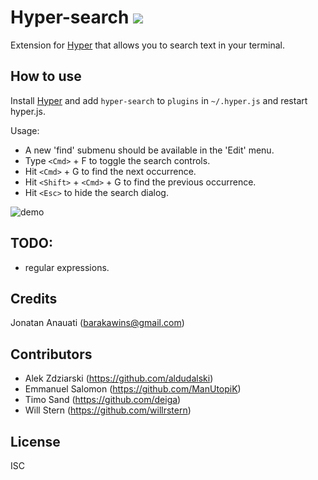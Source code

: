 
# Hyper-search [![](https://img.shields.io/npm/dm/hyper-search.svg?label=DL)]()

Extension for [Hyper](https://hyper.is) that allows you to search text in your terminal.

## How to use

Install [Hyper](https://hyper.is) and add `hyper-search`
to `plugins` in `~/.hyper.js` and restart hyper.js.

Usage:
 - A new 'find' submenu should be available in the 'Edit' menu.
 - Type ```<Cmd>``` + F to toggle the search controls.
 - Hit ```<Cmd>``` + G to find the next occurrence.
 - Hit ```<Shift>``` + ```<Cmd>``` + G to find the previous occurrence.
 - Hit ```<Esc>``` to hide the search dialog.

![demo](https://media.giphy.com/media/7SEQJPH0dqgErNF8Zq/giphy.gif)


## TODO:
- regular expressions.

## Credits
Jonatan Anauati (barakawins@gmail.com)

## Contributors
- Alek Zdziarski (https://github.com/aldudalski)
- Emmanuel Salomon (https://github.com/ManUtopiK)
- Timo Sand (https://github.com/deiga)
- Will Stern (https://github.com/willrstern)


## License

ISC
